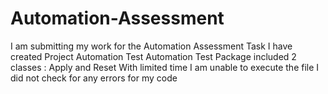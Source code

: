 # Automation-Assessment
I am submitting my work for the Automation Assessment Task
I have created Project Automation Test
Automation Test Package
included 2 classes : Apply and Reset
With limited time I am unable to execute the file I did not check for any errors for my code
